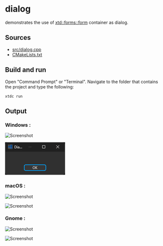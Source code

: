 # dialog

demonstrates the use of [xtd::forms::form](https://gammasoft71.github.io/xtd/reference_guides/latest/classxtd_1_1forms_1_1form.html) container as dialog.

## Sources

* [src/dialog.cpp](src/dialog.cpp)
* [CMakeLists.txt](CMakeLists.txt)

## Build and run

Open "Command Prompt" or "Terminal". Navigate to the folder that contains the project and type the following:

```shell
xtdc run
```

## Output

### Windows :

![Screenshot](../../../../docs/pictures/examples/dialog_w.png)

![Screenshot](../../../../docs/pictures/examples/dialog_wd.png)

### macOS :

![Screenshot](../../../../docs/pictures/examples/dialog_m.png)

![Screenshot](../../../../docs/pictures/examples/dialog_md.png)

### Gnome :

![Screenshot](../../../../docs/pictures/examples/dialog_g.png)

![Screenshot](../../../../docs/pictures/examples/dialog_gd.png)

